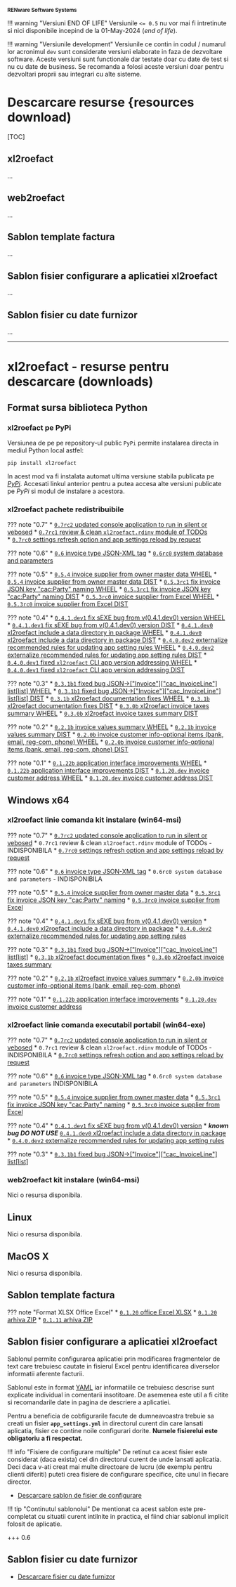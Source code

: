 
<small>**RENware Software Systems**</small>

<!--NOTE: DISCLAIMER -->

!!! warning "Versiuni END OF LIFE"
    Versiunile `<= 0.5` nu vor mai fi intretinute si nici disponibile incepind de la 01-May-2024 (*end of life*).

!!! warning "Versiunile development"
    Versiunile ce contin in codul / numarul lor acronimul `dev` sunt considerate versiuni elaborate in faza de dezvoltare software.
    Aceste versiuni sunt functionale dar testate doar cu date de test si nu cu date de business.
    Se recomanda a folosi aceste versiuni doar pentru dezvoltari proprii sau integrari cu alte sisteme.


# Descarcare resurse {resources download)

[TOC]


## xl2roefact
...

## web2roefact
...

## Sablon template factura   <a id="sablon-template-factura"></a>
...

## Sablon fisier configurare a aplicatiei xl2roefact   <a id="sablon-fisier-configurare-a-aplicatiei-xl2roefact"></a>
...

## Sablon fisier cu date furnizor  <a id="sablon-fisier-cu-date-furnizor"></a>
...



<!--#FIXME drop from here -->
---

# xl2roefact - resurse pentru descarcare (downloads)

<!--NOTE: intentionally start with Heading-1 and no TOC in this doc -->


## Format sursa biblioteca Python  <a id="format-biblioteca-python"></a>


### xl2roefact pe PyPi  <a id="pachetul-xl2roefact-pe-pypi"></a>
Versiunea de pe pe repository-ul public `PyPi` permite instalarea directa in mediul Python local astfel:
```shell
pip install xl2roefact
```
In acest mod va fi instalata automat ultima versiune stabila publicata pe *[PyPi](https://pypi.org/project/xl2roefact/)*. Accesati linkul anterior pentru a putea accesa alte versiuni publicate pe *PyPi* si modul de instalare a acestora.


### xl2roefact pachete redistribuibile   <a id="pachetul-xl2roefact-python-library-format-sursa"></a>
<!--NOTE: starting with `0.6rc0` source deliverables are available only on `PyPi` -->

??? note "0.7"
    * [`0.7rc2` updated console application to run in  silent or vebosed](https://pypi.org/project/xl2roefact/0.7rc2/)
    * [`0.7rc1` review & clean `xl2roefact.rdinv` module of TODOs](https://pypi.org/project/xl2roefact/0.7rc1/)    
    * [`0.7rc0` settings refresh option and app settings reload by request](https://pypi.org/project/xl2roefact/0.7rc0/)

??? note "0.6"
    * [`0.6` invoice type JSON-XML tag](https://pypi.org/project/xl2roefact/0.6)
    * [`0.6rc0` system database and parameters](https://pypi.org/project/xl2roefact/0.6rc0/)

<!-- #TODO; from 240501 drop these versions as deprecated -->
<!--NOTE: for each version there is a pair: WHEEL & DIST -->

??? note "0.5"
    * [`0.5.4` invoice supplier from owner master data WHEEL](../xl2roefact/dist/xl2roefact-0.5.4-py3-none-any.whl "download")
    * [`0.5.4` invoice supplier from owner master data DIST](../xl2roefact/dist/xl2roefact-0.5.4.tar.gz "download")
    * [`0.5.3rc1` fix invoice JSON key "cac:Party" naming WHEEL](../xl2roefact/dist/xl2roefact-0.5.3rc1-py3-none-any.whl "download")
    * [`0.5.3rc1` fix invoice JSON key "cac:Party" naming DIST](../xl2roefact/dist/xl2roefact-0.5.3rc1.tar.gz "download")
    * [`0.5.3rc0` invoice supplier from Excel WHEEL](../xl2roefact/dist/xl2roefact-0.5.3rc0-py3-none-any.whl "download")
    * [`0.5.3rc0` invoice supplier from Excel DIST](../xl2roefact/dist/xl2roefact-0.5.3rc0.tar.gz "download")

??? note "0.4"
    * [`0.4.1.dev1` fix sEXE bug from v(0.4.1.dev0) version WHEEL](../xl2roefact/dist/xl2roefact-0.4.1.dev1-py3-none-any.whl "download")
    * [`0.4.1.dev1` fix sEXE bug from v(0.4.1.dev0) version DIST](../xl2roefact/dist/xl2roefact-0.4.1.dev1.tar.gz "download")
    * [`0.4.1.dev0` xl2roefact include a data directory in package WHEEL](../xl2roefact/dist/xl2roefact-0.4.1.dev0-py3-none-any.whl "download")
    * [`0.4.1.dev0` xl2roefact include a data directory in package DIST](../xl2roefact/dist/xl2roefact-0.4.1.dev0.tar.gz "download")
    * [`0.4.0.dev2` externalize recommended rules for updating app setting rules WHEEL](../xl2roefact/dist/xl2roefact-0.4.0.dev2-py3-none-any.whl "download")
    * [`0.4.0.dev2` externalize recommended rules for updating app setting rules DIST](../xl2roefact/dist/xl2roefact-0.4.0.dev2.tar.gz "download")
    * [`0.4.0.dev1` fixed `xl2roefact` CLI app version addressing WHEEL](../xl2roefact/dist/xl2roefact-0.4.0.dev1-py3-none-any.whl "download")
    * [`0.4.0.dev1` fixed `xl2roefact` CLI app version addressing DIST](../xl2roefact/dist/xl2roefact-0.4.0.dev1.tar.gz "download")

??? note "0.3"
    * [`0.3.1b1` fixed bug JSON->["Invoice"]["cac_InvoiceLine"] list[list] WHEEL](../xl2roefact/dist/xl2roefact-0.3.1b1-py3-none-any.whl "download")
    * [`0.3.1b1` fixed bug JSON->["Invoice"]["cac_InvoiceLine"] list[list] DIST](../xl2roefact/dist/xl2roefact-0.3.1b1.tar.gz "download")
    * [`0.3.1b` xl2roefact documentation fixes WHEEL](../xl2roefact/dist/xl2roefact-0.3.1b0-py3-none-any.whl "download")
    * [`0.3.1b` xl2roefact documentation fixes DIST](../xl2roefact/dist/xl2roefact-0.3.1b0.tar.gz "download")
    * [`0.3.0b` xl2roefact invoice taxes summary WHEEL](../xl2roefact/dist/xl2roefact-0.3.0b0-py3-none-any.whl "download")
    * [`0.3.0b` xl2roefact invoice taxes summary DIST](../xl2roefact/dist/xl2roefact-0.3.0b0.tar.gz "download")

??? note "0.2"
    * [`0.2.1b` invoice values summary WHEEL](../xl2roefact/dist/xl2roefact-0.2.1b0-py3-none-any.whl "download")
    * [`0.2.1b` invoice values summary DIST](../xl2roefact/dist/xl2roefact-0.2.1b0.tar.gz "download")
    * [`0.2.0b` invoice customer info-optional items (bank, email, reg-com, phone) WHEEL](../xl2roefact/dist/xl2roefact-0.2.0b0-py3-none-any.whl "download")
    * [`0.2.0b` invoice customer info-optional items (bank, email, reg-com, phone) DIST](../xl2roefact/dist/xl2roefact-0.2.0b0.tar.gz "download")

??? note "0.1"
    * [`0.1.22b` application interface improvements WHEEL](../xl2roefact/dist/xl2roefact-0.1.22b0-py3-none-any.whl "download")
    * [`0.1.22b` application interface improvements DIST](../xl2roefact/dist/xl2roefact-0.1.22b0.tar.gz "download")
    * [`0.1.20.dev` invoice customer address WHEEL](../xl2roefact/dist/xl2roefact-0.1.20-py3-none-any.whl "download")
    * [`0.1.20.dev` invoice customer address DIST](../xl2roefact/dist/xl2roefact-0.1.20.tar.gz "download")






## Windows x64   <a id="format-executabil-windows-x64"></a>

### xl2roefact linie comanda kit instalare (win64-msi)   <a id="aplicatia-xl2roefact-linie-comanda-pachet-instalare-win64-msi"></a>

??? note "0.7"
    * [`0.7rc2` updated console application to run in  silent or vebosed](../xl2roefact/dist/xl2roefact-0.7rc2-win64.msi "download")
    * `0.7rc1` review & clean `xl2roefact.rdinv` module of TODOs - INDISPONIBILA
    * [`0.7rc0` settings refresh option and app settings reload by request](../xl2roefact/dist/xl2roefact-0.7rc0-win64.msi "download")

??? note "0.6"
    *  [`0.6` invoice type JSON-XML tag](../xl2roefact/dist/xl2roefact-0.6-win64.msi "download")
    * `0.6rc0 system database and parameters` - INDISPONIBILA

<!-- #TODO; from 240501 drop these versions as deprecated -->

??? note "0.5"
    * [`0.5.4` invoice supplier from owner master data](../xl2roefact/dist/xl2roefact-0.5.4-win64.msi "download")
    * [`0.5.3rc1` fix invoice JSON key "cac:Party" naming](../xl2roefact/dist/xl2roefact-0.5.3rc1-win64.msi "download")
    * [`0.5.3rc0` invoice supplier from Excel](../xl2roefact/dist/xl2roefact-0.5.3rc0-win64.msi "download")

??? note "0.4"
    * [`0.4.1.dev1` fix sEXE bug from v(0.4.1.dev0) version](../xl2roefact/dist/xl2roefact-0.4.1.dev1-win64.msi "download")
    * [`0.4.1.dev0` xl2roefact include a data directory in package](../xl2roefact/dist/xl2roefact-0.4.1.dev0-win64.msi "download")
    * [`0.4.0.dev2` externalize recommended rules for updating app setting rules](../xl2roefact/dist/xl2roefact-0.4.0.dev2-win64.msi "download")

??? note "0.3"
    * [`0.3.1b1` fixed bug JSON->["Invoice"]["cac_InvoiceLine"] list[list]](../xl2roefact/dist/xl2roefact-0.3.1b1-win64.msi "download")
    * [`0.3.1b` xl2roefact documentation fixes](../xl2roefact/dist/xl2roefact-0.3.1b0-win64.msi "download")
    * [`0.3.0b` xl2roefact invoice taxes summary](../xl2roefact/dist/xl2roefact-0.3.0b0-win64.msi "download")

??? note "0.2"
    * [`0.2.1b` xl2roefact invoice values summary](../xl2roefact/dist/xl2roefact-0.2.1b0-win64.msi "download")
    * [`0.2.0b` invoice customer info-optional items (bank, email, reg-com, phone)](../xl2roefact/dist/xl2roefact-0.2.0b0-win64.msi "download")

??? note "0.1"
    * [`0.1.22b` application interface improvements](../xl2roefact/dist/xl2roefact-0.1.22b0-win64.msi "download")
    * [`0.1.20.dev` invoice customer address](../xl2roefact/dist/xl2roefact-0.1.20-win64.msi "download")


### xl2roefact linie comanda executabil portabil (win64-exe)   <a id="aplicatia-xl2roefact-linie-comanda-executabil-portabil-win64-exe"></a>

??? note "0.7"
    * [`0.7rc2` updated console application to run in  silent or vebosed](../xl2roefact/dist/xl2roefact-0.7rc2-win64.exe "download")
    * `0.7rc1` review & clean `xl2roefact.rdinv` module of TODOs - INDISPONIBILA
    * [`0.7rc0` settings refresh option and app settings reload by request](../xl2roefact/dist/xl2roefact-0.7rc0-win64.exe "download")

??? note "0.6"
    *  [`0.6` invoice type JSON-XML tag](../xl2roefact/dist/xl2roefact-0.6-win64.exe "download")
    * `0.6rc0 system database and parameters` INDISPONIBILA

<!-- #TODO; from 240501 drop these versions as deprecated -->

??? note "0.5"
    * [`0.5.4` invoice supplier from owner master data](../xl2roefact/dist/xl2roefact-0.5.4-win64.exe "download")
    * [`0.5.3rc1` fix invoice JSON key "cac:Party" naming](../xl2roefact/dist/xl2roefact-0.5.3rc1-win64.exe "download")
    * [`0.5.3rc0` invoice supplier from Excel](../xl2roefact/dist/xl2roefact-0.5.3rc0-win64.exe "download")

??? note "0.4"
    * [`0.4.1.dev1` fix sEXE bug from v(0.4.1.dev0) version](../xl2roefact/dist/xl2roefact-0.4.1.dev1-win64.exe "download")
    * ***known bug DO NOT USE*** [`0.4.1.dev0` xl2roefact include a data directory in package](../xl2roefact/dist/xl2roefact-0.4.1.dev0-win64.exe "download")
    * [`0.4.0.dev2` externalize recommended rules for updating app setting rules](../xl2roefact/dist/xl2roefact-0.4.0.dev2-win64.exe "download")

??? note "0.3"
    * [`0.3.1b1` fixed bug JSON->["Invoice"]["cac_InvoiceLine"] list[list]](../xl2roefact/dist/xl2roefact-0.3.1b1-win64.exe "download")


### web2roefact kit instalare (win64-msi)   <a id="aplicatia-web2roefact-pachet-instalare-win64-msi"></a>
Nici o resursa disponibila.





## Linux   <a id="format-deb-instalare-linux"></a>
Nici o resursa disponibila.


## MacOS X  <a id="format-instalare-macosx"></a>
Nici o resursa disponibila.






## Sablon template factura   <a id="sablon-template-factura"></a>

??? note "Format XLSX Office Excel"
    * [`0.1.20` office Excel XLSX](../excel_invoice_template/invoice_template_CU_tva.xlsx "download")
    * [`0.1.20` arhiva ZIP](../excel_invoice_template/released_packages/0.1.20-excel_invoice_template.zip "download")
    * [`0.1.11` arhiva ZIP](../excel_invoice_template/released_packages/0.1.11-excel_invoice_template.zip "download")






## Sablon fisier configurare a aplicatiei xl2roefact   <a id="sablon-fisier-configurare-a-aplicatiei-xl2roefact"></a>
Sablonul permite configurarea aplicatiei prin modificarea fragmentelor de text care trebuiesc cautate in fisierul Excel pentru identificarea diverselor informatii aferente facturii.

Sablonul este in format [YAML](https://yaml.org/) iar informatiile ce trebuiesc descrise sunt explicate individual in comentarii insotitoare.
De asemenea este util a fi citite si recomandarile date in pagina de descriere a aplicatiei.

Pentru a beneficia de cobfigurarile facute de dumneavoastra trebuie sa creati un fisier **`app_settings.yml`** in directorul curent din care lansati aplicatia, fisier ce contine noile configurari dorite.
**Numele fisierelui este obligatoriu a fi respectat.**

!!! info "Fisiere de configurare multiple"
    De retinut ca acest fisier este considerat (daca exista) cel din directorul curent de unde lansati aplicatia. Deci daca v-ati creat mai multe directoare de lucru (de exemplu pentru clienti diferiti) puteti crea fisiere de configurare specifice, cite unul in fiecare director.

* [Descarcare sablon de fisier de configurare](./../xl2roefact/xl2roefact/data/app_settings.yml "download")

!!! tip "Continutul sablonolui"
    De mentionat ca acest sablon este pre-completat cu situatii curent intilnite in practica, el fiind chiar sablonul implicit folosit de aplicatie.






+++ 0.6

## Sablon fisier cu date furnizor  <a id="sablon-fisier-cu-date-furnizor"></a>

* [Descarcare fisier cu date furnizor](./../xl2roefact/doc/owner_datafile_tmeplate.yml "download")




